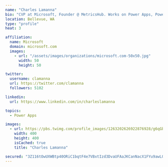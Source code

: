 ```yaml
---
name: "Charles Lamanna"
bio: "CVP at Microsoft, Founder @ MetricsHub. Works on Power Apps, Power Automate, Power Virtual Agent, Common Data Service and Dynamics 365."
location: Bellevue, WA
type: "profile"
heat: 3

affiliation:
  name: Microsoft
  domain: microsoft.com
  images:
    - url: "/assets/images/organizations/microsoft.com-50x50.jpg"
      width: 50
      height: 50

twitter:
  username: clamanna
  url: https://twitter.com/clamanna
  followers: 5102

linkedin:
  url: https://www.linkedin.com/in/charleslamanna

topics:
  - Power Apps

images:
  - url: https://pbs.twimg.com/profile_images/1263202626922876928/g6qGbHZ-_400x400.jpg
    width: 400
    height: 400
    isCached: true
    title: "Charles Lamanna"

secured: "3Z116tOwUXWBtp40ORiC1bqtF4e7VBxtIzd3DvaUFAaJKCanNacX1FYu9awLOeNi2jmzXgW7YErjEKIF4ahprMzVo++dYUtNAMvpIG70iZNH3GMI5nlrXg8XIaNEdBd9UmqQyi8InSOUoKxqnxOI9haup9bJKI8SIwuBrrlYjl2ZG4Bjh3mIrDdvli2qTwLwhzjNlcaksVE9QQlRPyBrRQAsMgCotvTGWuI8xULBqkA7dfFEeC7myz6eLZRcO+9wwHO3znQzLc8LUDXbbcGXfluSqfIdJSKdM/0Gucjmgiz9WU+A8kKy8upKOZGJs9DO5ttZf1WiHvhkwsbm836cO2VjG7P7HNl9AN2vc0ruYd3hyAKGXx5LhmsrxgSlnqP/171v2JUL5MHewyWCrnnqOSXsBwyNSk1rq+3WMaCXwiY=;MxlxSoEpkcRcTAb2xpvjCw=="
---
```



